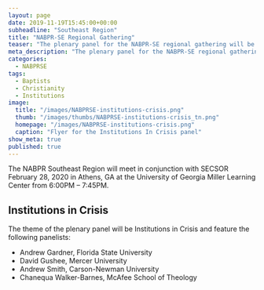```yaml
---
layout: page
date: 2019-11-19T15:45:00+00:00
subheadline: "Southeast Region"
title: "NABPR-SE Regional Gathering"
teaser: "The plenary panel for the NABPR-SE regional gathering will be on Institutions in Crisis."
meta_description: "The plenary panel for the NABPR-SE regional gathering will be on Institutions in Crisis."
categories:
  - NABPRSE
tags:
  - Baptists
  - Christianity
  - Institutions
image:
  title: "/images/NABPRSE-institutions-crisis.png"
  thumb: "/images/thumbs/NABPRSE-institutions-crisis_tn.png"
  homepage: "/images/NABPRSE-institutions-crisis.png"
  caption: "Flyer for the Institutions In Crisis panel"
show_meta: true
published: true
---
```

The NABPR Southeast Region will meet in conjunction with SECSOR February 28, 2020 in Athens, GA at the University of Georgia Miller Learning Center from 6:00PM – 7:45PM.

## Institutions in Crisis
The theme of the plenary panel will be Institutions in Crisis and feature the following panelists:
  - Andrew Gardner, Florida State University
  - David Gushee, Mercer University
  - Andrew Smith, Carson-Newman University
  - Chanequa Walker-Barnes, McAfee School of Theology
